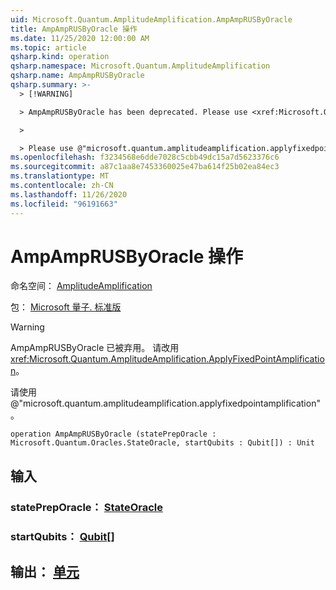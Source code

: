 ```yaml
---
uid: Microsoft.Quantum.AmplitudeAmplification.AmpAmpRUSByOracle
title: AmpAmpRUSByOracle 操作
ms.date: 11/25/2020 12:00:00 AM
ms.topic: article
qsharp.kind: operation
qsharp.namespace: Microsoft.Quantum.AmplitudeAmplification
qsharp.name: AmpAmpRUSByOracle
qsharp.summary: >-
  > [!WARNING]

  > AmpAmpRUSByOracle has been deprecated. Please use <xref:Microsoft.Quantum.AmplitudeAmplification.ApplyFixedPointAmplification> instead.

  >

  > Please use @"microsoft.quantum.amplitudeamplification.applyfixedpointamplification".
ms.openlocfilehash: f3234568e6dde7028c5cbb49dc15a7d5623376c6
ms.sourcegitcommit: a87c1aa8e7453360025e47ba614f25b02ea84ec3
ms.translationtype: MT
ms.contentlocale: zh-CN
ms.lasthandoff: 11/26/2020
ms.locfileid: "96191663"
---
```

# <a name="ampamprusbyoracle-operation"></a>AmpAmpRUSByOracle 操作

命名空间： [AmplitudeAmplification](xref:Microsoft.Quantum.AmplitudeAmplification)

包： [Microsoft 量子. 标准版](https://nuget.org/packages/Microsoft.Quantum.Standard)


> [!WARNING]
> AmpAmpRUSByOracle 已被弃用。 请改用 <xref:Microsoft.Quantum.AmplitudeAmplification.ApplyFixedPointAmplification>。
>
> 请使用 @"microsoft.quantum.amplitudeamplification.applyfixedpointamplification"。



```qsharp
operation AmpAmpRUSByOracle (statePrepOracle : Microsoft.Quantum.Oracles.StateOracle, startQubits : Qubit[]) : Unit
```


## <a name="input"></a>输入

### <a name="statepreporacle--stateoracle"></a>statePrepOracle： [StateOracle](xref:Microsoft.Quantum.Oracles.StateOracle)




### <a name="startqubits--qubit"></a>startQubits： [Qubit](xref:microsoft.quantum.lang-ref.qubit)[]





## <a name="output--unit"></a>输出： [单元](xref:microsoft.quantum.lang-ref.unit)

